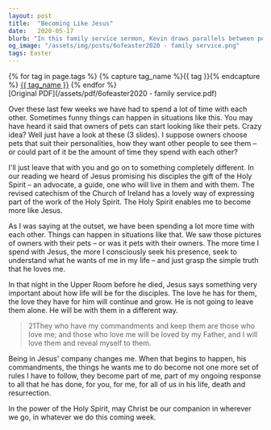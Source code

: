 ```yaml
---
layout: post
title:  "Becoming Like Jesus"
date:   2020-05-17
blurb: "In this family service sermon, Kevin draws parallels between pet owners starting to resemble their pets and Christians becoming more like Jesus. He emphasizes the importance of spending time with Jesus, seeking His presence, and understanding His will. Kevin reminds us that Jesus' commandments are not just rules but a part of our response to His love and sacrifice."
og_image: "/assets/img/posts/6ofeaster2020 - family service.png"
tags: Easter
---    
```

<div class="tag-pills">
  {% for tag in page.tags %}
    {% capture tag_name %}{{ tag }}{% endcapture %}
    <a href="{{ site.baseurl }}/tag/{{ tag_name }}" class="tag-pill">{{ tag_name }}</a>
  {% endfor %}
</div>
[Original PDF](/assets/pdf/6ofeaster2020 - family service.pdf)

Over these last few weeks we have had to spend a lot of time with each other. Sometimes funny things can happen in situations like this. You may have heard it said that owners of pets can start looking like their pets. Crazy idea? Well just have a look at these (3 slides). I suppose owners choose pets that suit their personalities, how they want other people to see them – or could part of it be the amount of time they spend with each other?

I'll just leave that with you and go on to something completely different. In our reading we heard of Jesus promising his disciples the gift of the Holy Spirit – an advocate, a guide, one who will live in them and with them. The revised catechism of the Church of Ireland has a lovely way of expressing part of the work of the Holy Spirit. The Holy Spirit enables me to become more like Jesus.

As I was saying at the outset, we have been spending a lot more time with each other. Things can happen in situations like that. We saw those pictures of owners with their pets – or was it pets with their owners. The more time I spend with Jesus, the more I consciously seek his presence, seek to understand what he wants of me in my life – and just grasp the simple truth that he loves me.

In that night in the Upper Room before he died, Jesus says something very important about how life will be for the disciples. The love he has for them, the love they have for him will continue and grow. He is not going to leave them alone. He will be with them in a different way.

> 21They who have my commandments and keep them are those who love me; and those who love me will be loved by my Father, and I will love them and reveal myself to them.

Being in Jesus' company changes me. When that begins to happen, his commandments, the things he wants me to do become not one more set of rules I have to follow, they become part of me, part of my ongoing response to all that he has done, for you, for me, for all of us in his life, death and resurrection.

In the power of the Holy Spirit, may Christ be our companion in wherever we go, in whatever we do this coming week.
